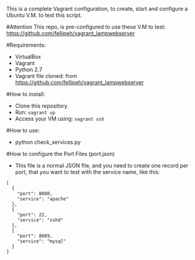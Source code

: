This is a complete Vagrant configuration, to create, start and configure a Ubuntu V.M. to test this script.

#Attention
This repo, is pre-configured to use these V.M to test: https://github.com/fellipeh/vagrant_lampwebserver

#Requirements:
* VirtualBox
* Vagrant
* Python 2.7
* Vagrant file cloned: from https://github.com/fellipeh/vagrant_lampwebserver

#How to install:
* Clone this repository.
* Run: ```vagrant up```
* Access your VM using:  ```vagrant ssh```

#How to use:
* python check_services.py <IP>

#How to configure the Port Files (port.json)
* This file is a normal JSON file, and you need to create one record per port, that you want to test with the service name, like this:
```
[
  {
    "port": 8080,
    "service": "apache"
  },
  {
    "port": 22,
    "service": "sshd"
  },
  {
    "port": 8089,
    "service": "mysql"
  }
]
```


